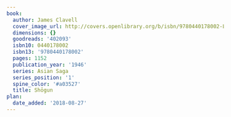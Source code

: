 ```yaml
---
book:
  author: James Clavell
  cover_image_url: http://covers.openlibrary.org/b/isbn/9780440178002-L.jpg
  dimensions: {}
  goodreads: '402093'
  isbn10: 0440178002
  isbn13: '9780440178002'
  pages: 1152
  publication_year: '1946'
  series: Asian Saga
  series_position: '1'
  spine_color: '#a03527'
  title: Shōgun
plan:
  date_added: '2018-08-27'
---
```

